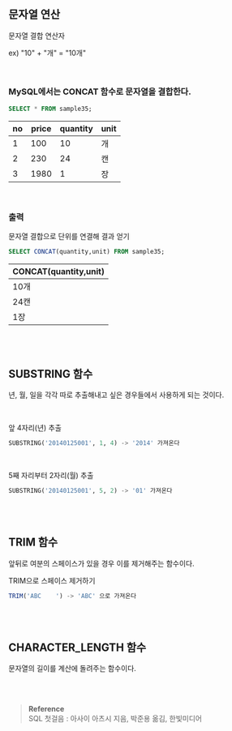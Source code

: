 ## 문자열 연산

문자열 결합 연산자

ex) "10" + "개" = "10개"

<br/>


### MySQL에서는 CONCAT 함수로 문자열을 결합한다.

```sql
SELECT * FROM sample35;
```

| no | price | quantity | unit |
| --- | --- | --- | --- |
| 1 | 100 | 10 | 개 |
| 2 | 230 | 24 | 캔 |
| 3 | 1980 | 1 | 장 |

<br/>

### 출력

문자열 결합으로 단위를 연결해 결과 얻기

```sql
SELECT CONCAT(quantity,unit) FROM sample35;
```

| CONCAT(quantity,unit) |
| --- |
| 10개 |
| 24캔 |
| 1장 |

<br/><br/>

## SUBSTRING 함수

년, 월, 일을 각각 따로 추출해내고 싶은 경우들에서 사용하게 되는 것이다.

<br/>

앞 4자리(년) 추출

```sql
SUBSTRING('20140125001', 1, 4) -> '2014' 가져온다
```

<br/>

5째 자리부터 2자리(월) 추출

```sql
SUBSTRING('20140125001', 5, 2) -> '01' 가져온다
```

<br/><br/>

## TRIM 함수

앞뒤로 여분의 스페이스가 있을 경우 이를 제거해주는 함수이다.

TRIM으로 스페이스 제거하기

```sql
TRIM('ABC    ') -> 'ABC' 으로 가져온다
```

<br/><br/>

## CHARACTER_LENGTH 함수

문자열의 길이를 계산에 돌려주는 함수이다.


<br/><br/>

>**Reference** <br/> SQL 첫걸음 : 아사이 아츠시 지음, 박준용 옮김, 한빛미디어
